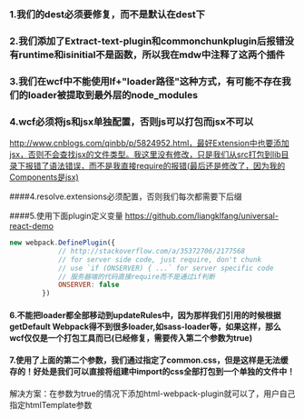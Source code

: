 ### 1.我们的dest必须要修复，而不是默认在dest下

### 2.我们添加了Extract-text-plugin和commonchunkplugin后报错没有runtime和isinitial不是函数，所以我在mdw中注释了这两个插件

### 3.我们在wcf中不能使用lf+"loader路径"这种方式，有可能不存在我们的loader被提取到最外层的node_modules

### 4.wcf必须将js和jsx单独配置，否则js可以打包而jsx不可以
http://www.cnblogs.com/qinbb/p/5824952.html，最好Extension中也要添加jsx，否则不会查找jsx的文件类型。我这里没有修改，只是我们从src打包到lib目录下报错了语法错误，而不是我直接require的报错(最后还是修改了，因为我的Components是jsx)

####4.resolve.extensions必须配置，否则我们每次都需要下后缀

####5.使用下面plugin定义变量
https://github.com/liangklfang/universal-react-demo
```js
new webpack.DefinePlugin({
            // http://stackoverflow.com/a/35372706/2177568
            // for server side code, just require, don't chunk
            // use `if (ONSERVER) { ...` for server specific code
            // 服务器端的代码直接require而不是通过if判断
            ONSERVER: false
        })
```

#### 6.不能把loader都全部移动到updateRules中，因为那样我们引用的时候根据getDefault Webpack得不到很多loader,如sass-loader等，如果这样，那么wcf仅仅是一个打包工具而已(已经修复，需要传入第二个参数为true)

#### 7.使用了上面的第二个参数，我们通过指定了common.css，但是这样是无法缓存的！好处是我们可以直接将组建中import的css全部打包到一个单独的文件中！
解决方案：在参数为true的情况下添加html-webpack-plugin就可以了，用户自己指定htmlTemplate参数